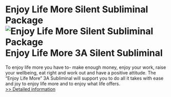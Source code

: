 # Enjoy Life More Silent Subliminal Package<br />![Enjoy Life More Silent Subliminal Package](https://mycommerce.akamaized.net/api/pimages/P300627706/BIG/300627706.JPG)<br />Enjoy Life More 3A Silent Subliminal

To enjoy life more you have to- make enough money, enjoy your work, raise your wellbeing, eat right and work out and have a positive attitude. The “Enjoy Life More” 3A Subliminal will support you to do all it takes with ease and joy to enjoy life more and to enjoy what life offers.<br />[>> Detailed information](https://secure.shareit.com/shareit/product.html?productid=300627706&affiliateid=200057808)